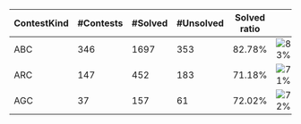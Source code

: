 | ContestKind | #Contests | #Solved | #Unsolved | Solved ratio | |
| - | - | - | - | - | - |
| ABC | 346 | 1697 | 353 | 82.78% | ![83%](https://progress-bar.xyz/83?title=Solved) |
| ARC | 147 | 452 | 183 | 71.18% | ![71%](https://progress-bar.xyz/71?title=Solved) |
| AGC | 37 | 157 | 61 | 72.02% | ![72%](https://progress-bar.xyz/72?title=Solved) |
